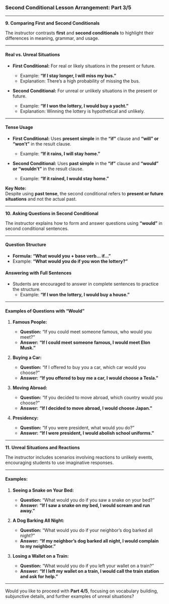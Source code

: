 ### Second Conditional Lesson Arrangement: Part 3/5

---

**9. Comparing First and Second Conditionals**

The instructor contrasts **first** and **second conditionals** to highlight their differences in meaning, grammar, and usage.

---

#### **Real vs. Unreal Situations**

- **First Conditional:** For real or likely situations in the present or future.
    
    - Example: **“If I stay longer, I will miss my bus.”**
    - Explanation: There’s a high probability of missing the bus.
- **Second Conditional:** For unreal or unlikely situations in the present or future.
    
    - Example: **“If I won the lottery, I would buy a yacht.”**
    - Explanation: Winning the lottery is hypothetical and unlikely.

---

#### **Tense Usage**

- **First Conditional:** Uses **present simple** in the **“if”** clause and **“will” or “won’t”** in the result clause.
    
    - Example: **“If it rains, I will stay home.”**
- **Second Conditional:** Uses **past simple** in the **“if”** clause and **“would” or “wouldn’t”** in the result clause.
    
    - Example: **“If it rained, I would stay home.”**

**Key Note:**  
Despite using **past tense**, the second conditional refers to **present or future situations** and not the actual past.

---

**10. Asking Questions in Second Conditional**

The instructor explains how to form and answer questions using **“would”** in second conditional sentences.

---

#### **Question Structure**

- **Formula:** **“What would you + base verb… if…”**
- Example: **“What would you do if you won the lottery?”**

#### **Answering with Full Sentences**

- Students are encouraged to answer in complete sentences to practice the structure.
    - Example: **“If I won the lottery, I would buy a house.”**

---

#### **Examples of Questions with “Would”**

1. **Famous People:**
    
    - **Question:** “If you could meet someone famous, who would you meet?”
    - **Answer:** **“If I could meet someone famous, I would meet Elon Musk.”**
2. **Buying a Car:**
    
    - **Question:** “If I offered to buy you a car, which car would you choose?”
    - **Answer:** **“If you offered to buy me a car, I would choose a Tesla.”**
3. **Moving Abroad:**
    
    - **Question:** “If you decided to move abroad, which country would you choose?”
    - **Answer:** **“If I decided to move abroad, I would choose Japan.”**
4. **Presidency:**
    
    - **Question:** “If you were president, what would you do?”
    - **Answer:** **“If I were president, I would abolish school uniforms.”**

---

**11. Unreal Situations and Reactions**

The instructor includes scenarios involving reactions to unlikely events, encouraging students to use imaginative responses.

---

#### **Examples:**

1. **Seeing a Snake on Your Bed:**
    
    - **Question:** “What would you do if you saw a snake on your bed?”
    - **Answer:** **“If I saw a snake on my bed, I would scream and run away.”**
2. **A Dog Barking All Night:**
    
    - **Question:** “What would you do if your neighbor’s dog barked all night?”
    - **Answer:** **“If my neighbor’s dog barked all night, I would complain to my neighbor.”**
3. **Losing a Wallet on a Train:**
    
    - **Question:** “What would you do if you left your wallet on a train?”
    - **Answer:** **“If I left my wallet on a train, I would call the train station and ask for help.”**

---

Would you like to proceed with **Part 4/5**, focusing on vocabulary building, subjunctive details, and further examples of unreal situations?